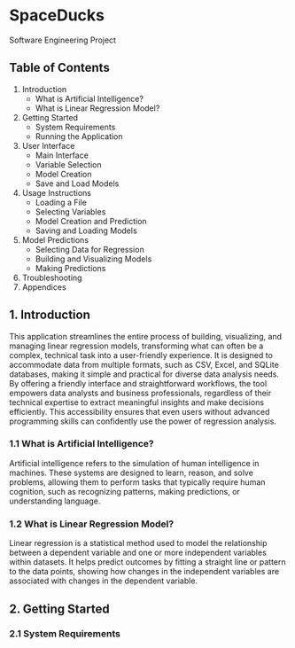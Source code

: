 # SpaceDucks
Software Engineering Project

## Table of Contents

1. Introduction
   - What is Artificial Intelligence?
   - What is Linear Regression Model?
2. Getting Started
   - System Requirements
   - Running the Application
3. User Interface
   - Main Interface
   - Variable Selection
   - Model Creation
   - Save and Load Models
4. Usage Instructions
   - Loading a File
   - Selecting Variables
   - Model Creation and Prediction
   - Saving and Loading Models
5. Model Predictions
   - Selecting Data for Regression
   - Building and Visualizing Models
   - Making Predictions
6. Troubleshooting
7. Appendices

     

## 1. Introduction

This application streamlines the entire process of building, visualizing, and managing linear regression models, transforming what can often be a complex, technical task into a user-friendly experience. It is designed to accommodate data from multiple formats, such as CSV, Excel, and SQLite databases, making it simple and practical for diverse data analysis needs. By offering a friendly interface and straightforward workflows, the tool empowers data analysts and business professionals, regardless of their technical expertise to extract meaningful insights and make decisions efficiently. This accessibility ensures that even users without advanced programming skills can confidently use the power of regression analysis.

### 1.1 What is Artificial Intelligence?

Artificial intelligence refers to the simulation of human intelligence in machines. These systems are designed to learn, reason, and solve problems, allowing them to perform tasks that typically require human cognition, such as recognizing patterns, making predictions, or understanding language.


### 1.2 What is Linear Regression Model?

Linear regression is a statistical method used to model the relationship between a dependent variable and one or more independent variables within datasets. It helps predict outcomes by fitting a straight line or pattern to the data points, showing how changes in the independent variables are associated with changes in the dependent variable.


## 2. Getting Started

### 2.1 System Requirements
